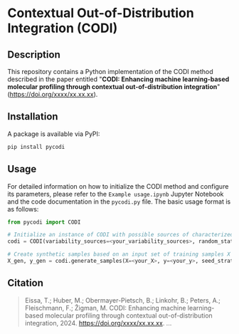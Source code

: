 # Contextual Out-of-Distribution Integration (CODI)

## Description
This repository contains a Python implementation of the CODI method described in the paper entitled "**CODI: Enhancing machine learning-based molecular profiling through contextual out-of-distribution integration**" (https://doi.org/xxxx/xx.xx.xx).

## Installation
A package is available via PyPI:
```bash
pip install pycodi
```

## Usage
For detailed information on how to initialize the CODI method and configure its parameters, please refer to the `Example usage.ipynb` Jupyter Notebook and the code documentation in the `pycodi.py` file. The basic usage format is as follows:
```python
from pycodi import CODI

# Initialize an instance of CODI with possible sources of characterized variability
codi = CODI(variability_sources=<your_variability_sources>, random_state=<your_random_state>)

# Create synthetic samples based on an input set of training samples X and associated sample labels y
X_gen, y_gen = codi.generate_samples(X=<your_X>, y=<your_y>, seed_strategy=<your_seed_strategy>, n_per_seed=<your_n_per_seed>)

```

## Citation
> Eissa, T.; Huber, M.; Obermayer-Pietsch, B.; Linkohr, B.; Peters, A.; Fleischmann, F.; Žigman, M. CODI: Enhancing machine learning-based molecular profiling through contextual out-of-distribution integration, 2024. https://doi.org/xxxx/xx.xx.xx.
> ...
